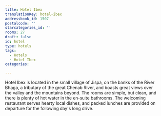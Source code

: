 ```yaml
---
title: Hotel Ibex
translationKey: hotel-ibex
addressbook_id: 1507
postalcode: ''
starcategories_id: ''
rooms: 27
draft: false
id: hotel
type: hotels
tags:
  - Hotels
  - Hotel Ibex
categories:

---
```

Hotel Ibex is located in the small village of Jispa, on the banks of the River Bhaga, a tributary of the great Chenab River, and boasts great views over the valley and the mountains beyond. The rooms are simple, but clean, and there is plenty of hot water in the en-suite bathrooms. The welcoming restaurant serves hearty local dishes, and packed lunches are provided on departure for the following day's long drive.